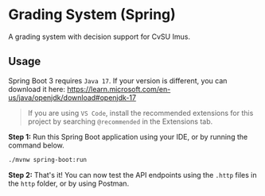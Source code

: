 # Grading System (Spring)

A grading system with decision support for CvSU Imus.

## Usage

Spring Boot 3 requires `Java 17`. If your version is different, you can download it here:
<https://learn.microsoft.com/en-us/java/openjdk/download#openjdk-17>

> If you are using `VS Code`, install the recommended extensions for this project by searching
> `@recommended` in the Extensions tab.

**Step 1:** Run this Spring Boot application using your IDE, or by running the command below.

```sh
./mvnw spring-boot:run
```

**Step 2:** That's it! You can now test the API endpoints using the `.http` files in the `http`
folder, or by using Postman.

